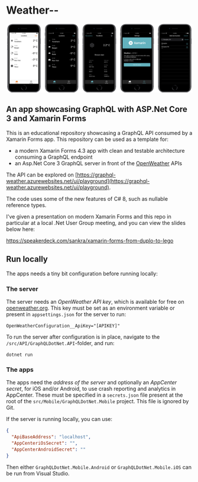 # Weather--

![Screenshots of the app](screens.PNG)

## An app showcasing GraphQL with ASP.Net Core 3 and Xamarin Forms

This is an educational repository showcasing a GraphQL API consumed by a Xamarin Forms app. This repository can be used as a template for:

- a modern Xamarin Forms 4.3 app with clean and testable architecture consuming a GraphQL endpoint
- an Asp.Net Core 3 GraphQL server in front of the [OpenWeather](https://openweathermap.org) APIs

The API can be explored on [https://graphql-weather.azurewebsites.net/ui/playground](https://graphql-weather.azurewebsites.net/ui/playground).

The code uses some of the new features of C# 8, such as nullable reference types.

I've given a presentation on modern Xamarin Forms and this repo in particular at a local .Net User Group meeting, and you can view the slides below here:

https://speakerdeck.com/sankra/xamarin-forms-from-duplo-to-lego

## Run locally

The apps needs a tiny bit configuration before running locally:

### The server

The server needs an *OpenWeather API key*, which is available for free on [openweather.org](https://openweathermap.org). This key must be set as an environment variable or present in `appsettings.json` for the server to run:

```shell
OpenWeatherConfiguration__ApiKey="[APIKEY]"
```

To run the server after configuration is in place, navigate to the `/src/API/GraphQLDotNet.API`-folder, and run:

```shell
dotnet run
```

### The apps

The apps need the *address of the server* and optionally an *AppCenter secret*, for iOS and/or Android, to use crash reporting and analytics in AppCenter. These must be specified in a `secrets.json` file present at the root of the `src/Mobile/GraphQLDotNet.Mobile` project. This file is ignored by Git.

If the server is running locally, you can use:

```json
{
  "ApiBaseAddress": "localhost",
  "AppCenteriOsSecret": "",
  "AppCenterAndroidSecret": ""
}
```

Then either `GraphQLDotNet.Mobile.Android` or `GraphQLDotNet.Mobile.iOS` can be run from Visual Studio.
